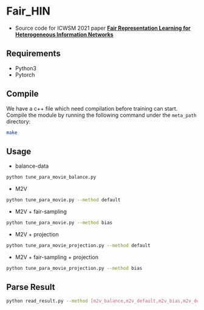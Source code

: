 # Fair_HIN
  * Source code for ICWSM 2021 paper [**Fair Representation Learning for Heterogeneous Information Networks**](http://arxiv.org/abs/2104.08769)


## Requirements
  * Python3
  * Pytorch 


## Compile
We have a c++ file which need compilation before training can start. Compile the module by running the following command under the ```meta_path``` directory:
```bash
make
```


## Usage
* balance-data
```bash
python tune_para_movie_balance.py
```

* M2V
```bash
python tune_para_movie.py --method default
```

* M2V + fair-sampling
```bash
python tune_para_movie.py --method bias
```

* M2V + projection
```bash
python tune_para_movie_projection.py --method default
```

* M2V + fair-sampling + projection
```bash
python tune_para_movie_projection.py --method bias
```

## Parse Result
```bash
python read_result.py --method [m2v_balance,m2v_default,m2v_bias,m2v_default_projection,m2v_bias_projection] --criterion [eo,dp] --fair_level [low,med,high] --dataset ml
```

